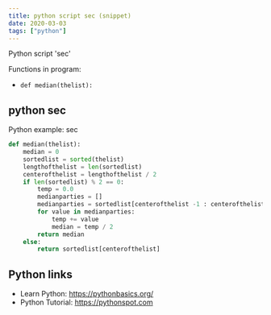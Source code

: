 ```yaml
---
title: python script sec (snippet)
date: 2020-03-03
tags: ["python"]
---
```

Python script 'sec'

Functions in program: 
* `def median(thelist):`

## python sec

Python example: sec

```python
def median(thelist):
    median = 0
    sortedlist = sorted(thelist)
    lengthofthelist = len(sortedlist)
    centerofthelist = lengthofthelist / 2
    if len(sortedlist) % 2 == 0:
        temp = 0.0
        medianparties = []
        medianparties = sortedlist[centerofthelist -1 : centerofthelist +1 ]
        for value in medianparties:
            temp += value
            median = temp / 2
        return median
    else:
        return sortedlist[centerofthelist]

```

## Python links

- Learn Python: https://pythonbasics.org/
- Python Tutorial: https://pythonspot.com
